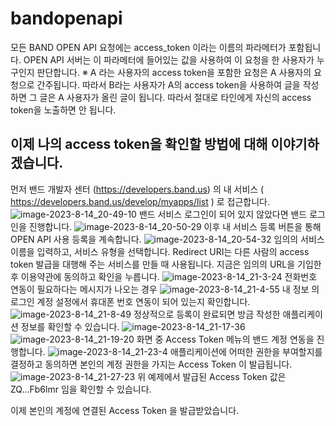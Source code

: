 # bandopenapi
모든 BAND OPEN API 요청에는 access_token 이라는 이름의 파라메터가 포함됩니다. OPEN API 서버는 이 파라메터에 들어있는 값을 사용하여 이 요청을 한 사용자가 누구인지 판단합니다.
※ A 라는 사용자의 access token을 포함한 요청은 A 사용자의 요청으로 간주됩니다. 따라서 B라는 사용자가 A의 access token을 사용하여 글을 작성하면 그 글은 A 사용자가 올린 글이 됩니다. 따라서 절대로 타인에게 자신의 access token을 노출하면 안 됩니다.

## 이제 나의 access token을 확인할 방법에 대해 이야기하겠습니다.
먼저 밴드 개발자 센터 (https://developers.band.us) 의 내 서비스 ( https://developers.band.us/develop/myapps/list ) 로 접근합니다.
![image-2023-8-14_20-49-10](https://github.com/heetakchoi/bandopenapi/assets/3896162/5f76690d-be97-483f-aed7-0765edfbeef3)
밴드 서비스 로그인이 되어 있지 않았다면 밴드 로그인을 진행합니다.
![image-2023-8-14_20-50-29](https://github.com/heetakchoi/bandopenapi/assets/3896162/e6d0ce47-dd21-4644-be4e-d47c2c2e0bb3)
이후 내 서비스 등록 버튼을 통해 OPEN API 사용 등록을 계속합니다.
![image-2023-8-14_20-54-32](https://github.com/heetakchoi/bandopenapi/assets/3896162/c792c921-e8d3-445e-8e12-cf07f3bc9ab2)
임의의 서비스 이름을 입력하고, 서비스 유형을 선택합니다. Redirect URI는 다른 사람의 access token 발급을 대행해 주는 서비스를 만들 때 사용됩니다. 지금은 임의의 URL을 기입한 후 이용약관에 동의하고 확인을 누릅니다.
![image-2023-8-14_21-3-24](https://github.com/heetakchoi/bandopenapi/assets/3896162/7ce65b40-bf20-4aea-a9cf-780004fef863)
전화번호 연동이 필요하다는 메시지가 나오는 경우
![image-2023-8-14_21-4-55](https://github.com/heetakchoi/bandopenapi/assets/3896162/a6eea2be-721d-4fad-9445-a2a046f966f6)
내 정보 의 로그인 계정 설정에서 휴대폰 번호 연동이 되어 있는지 확인합니다.
![image-2023-8-14_21-8-49](https://github.com/heetakchoi/bandopenapi/assets/3896162/e2c1ddc5-a78b-4231-aa5c-e48bf5a0290f)
정상적으로 등록이 완료되면 방금 작성한 애플리케이션 정보를 확인할 수 있습니다.
![image-2023-8-14_21-17-36](https://github.com/heetakchoi/bandopenapi/assets/3896162/46985646-5bcf-466a-af80-660522b7403b)
![image-2023-8-14_21-19-20](https://github.com/heetakchoi/bandopenapi/assets/3896162/2abc83ce-ab51-4d3e-9e2e-51a65b18eb75)
화면 중 Access Token 메뉴의 밴드 계정 연동을 진행합니다.
![image-2023-8-14_21-23-4](https://github.com/heetakchoi/bandopenapi/assets/3896162/3e42f1e9-16b6-4be4-bda7-80a9ddb1774e)
애플리케이션에 어떠한 권한을 부여할지를 결정하고 동의하면 본인의 계정 권한을 가지는 Access Token 이 발급됩니다.
![image-2023-8-14_21-27-23](https://github.com/heetakchoi/bandopenapi/assets/3896162/27a4c01e-8121-4ee1-91a6-c842199e21d8)
위 예제에서 발급된 Access Token 값은 ZQ...Fb6lmr 임을 확인할 수 있습니다.

이제 본인의 계정에 연결된 Access Token 을 발급받았습니다.
